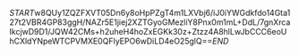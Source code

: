 $START$w8QUy1ZQZFXVT05Dn6y8oHpPZgT4m1LXVbj6/iJ0iYWGdkfdo14Gta127t2VBR4GP83ggH/NAZr5E1jiej2XZTGyoGMezliY8Pnx0m1mL+DdL/7gnXrcaIkcjwD9D1/JQW42CMs+h2uheH4hoZxEGKk30z+Ztzz4A8hlLwJbCCC6eoUhCXldYNpeWTCPVMXE0QFlyEPO6wDiLD4eO25glQ==$END$